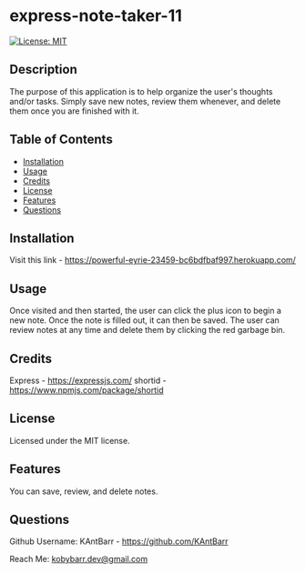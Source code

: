 # express-note-taker-11
[![License: MIT](https://img.shields.io/badge/License-MIT-yellow.svg)](https://opensource.org/licenses/MIT)

## Description
The purpose of this application is to help organize the user's thoughts and/or tasks. Simply save new notes, review them whenever, and delete them once you are finished with it.

## Table of Contents
- [Installation](#Installation)
- [Usage](#Usage)
- [Credits](#Credits)
- [License](#License)
- [Features](#Features)
- [Questions](#Questions)

## Installation
Visit this link - https://powerful-eyrie-23459-bc6bdfbaf997.herokuapp.com/

## Usage
Once visited and then started, the user can click the plus icon to begin a new note. Once the note is filled out, it can then be saved. The user can review notes at any time and delete them by clicking the red garbage bin.

## Credits
Express - https://expressjs.com/
shortid - https://www.npmjs.com/package/shortid

## License
Licensed under the MIT license.

## Features
You can save, review, and delete notes.

## Questions
Github Username: KAntBarr - https://github.com/KAntBarr

Reach Me: kobybarr.dev@gmail.com

